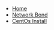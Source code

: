 <!-- docs/_sidebar.md -->

* [Home](/)
* [Network Bond](/linux/network-bond)
* [CentOs Install](/linux/centos7)
